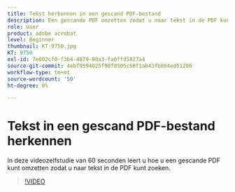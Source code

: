 ```yaml
---
title: Tekst herkennen in een gescand PDF-bestand
description: Een gescande PDF omzetten zodat u naar tekst in de PDF kunt zoeken
role: User
product: adobe acrobat
level: Beginner
thumbnail: KT-9750.jpg
KT: 9750
exl-id: 7e602cf0-f3b4-4879-90a3-fa6ffd5827a4
source-git-commit: 4ebf9594025f98f0505c58f1ab43fb864ed51206
workflow-type: tm+mt
source-wordcount: '50'
ht-degree: 0%

---
```


# Tekst in een gescand PDF-bestand herkennen

In deze videozelfstudie van 60 seconden leert u hoe u een gescande PDF kunt omzetten zodat u naar tekst in de PDF kunt zoeken.

>[!VIDEO](https://video.tv.adobe.com/v/340081?quality=12&learn=on&hidetitle=true)

